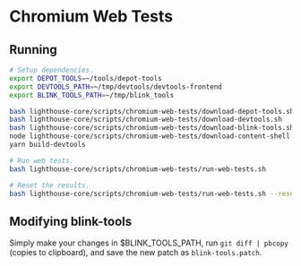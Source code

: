 # Chromium Web Tests

## Running

```sh
# Setup dependencies.
export DEPOT_TOOLS=~/tools/depot-tools
export DEVTOOLS_PATH=~/tmp/devtools/devtools-frontend
export BLINK_TOOLS_PATH=~/tmp/blink_tools

bash lighthouse-core/scripts/chromium-web-tests/download-depot-tools.sh
bash lighthouse-core/scripts/chromium-web-tests/download-devtools.sh
bash lighthouse-core/scripts/chromium-web-tests/download-blink-tools.sh
node lighthouse-core/scripts/chromium-web-tests/download-content-shell.js
yarn build-devtools

# Run web tests.
bash lighthouse-core/scripts/chromium-web-tests/run-web-tests.sh

# Reset the results.
bash lighthouse-core/scripts/chromium-web-tests/run-web-tests.sh --reset-results
```

## Modifying blink-tools

Simply make your changes in $BLINK_TOOLS_PATH, run `git diff | pbcopy` (copies to clipboard), and save the new patch as `blink-tools.patch`.
